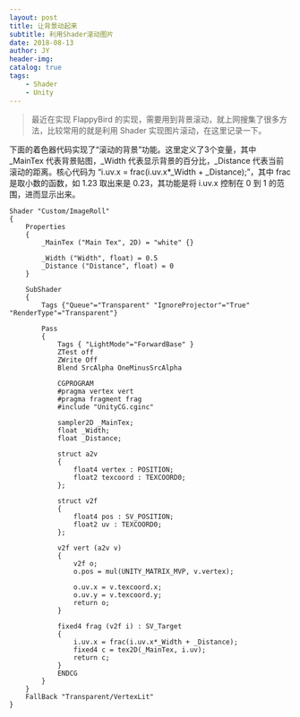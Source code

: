 ```yaml
---
layout: post
title: 让背景动起来
subtitle: 利用Shader滚动图片
date: 2018-08-13
author: JY
header-img: 
catalog: true
tags: 
    - Shader
    - Unity
---
```

> 最近在实现 FlappyBird 的实现，需要用到背景滚动，就上网搜集了很多方法，比较常用的就是利用 Shader 实现图片滚动，在这里记录一下。

下面的着色器代码实现了“滚动的背景”功能。这里定义了3个变量，其中 _MainTex 代表背景贴图，_Width 代表显示背景的百分比，_Distance 代表当前滚动的距离。核心代码为 “i.uv.x = frac(i.uv.x*_Width + _Distance);”，其中 frac 是取小数的函数，如 1.23 取出来是 0.23，其功能是将 i.uv.x 控制在 0 到 1 的范围，进而显示出来。

```Shader
Shader "Custom/ImageRoll"
{
    Properties
    {
        _MainTex ("Main Tex", 2D) = "white" {}

        _Width ("Width", float) = 0.5
        _Distance ("Distance", float) = 0
    }

    SubShader
    {
        Tags {"Queue"="Transparent" "IgnoreProjector"="True" "RenderType"="Transparent"}

        Pass
        {
            Tags { "LightMode"="ForwardBase" }
            ZTest off
            ZWrite Off
            Blend SrcAlpha OneMinusSrcAlpha

            CGPROGRAM
            #pragma vertex vert  
            #pragma fragment frag
            #include "UnityCG.cginc"

            sampler2D _MainTex;
            float _Width;
            float _Distance;

            struct a2v
            {  
                float4 vertex : POSITION;
                float2 texcoord : TEXCOORD0;
            };  

            struct v2f
            {  
                float4 pos : SV_POSITION;
                float2 uv : TEXCOORD0;
            };  

            v2f vert (a2v v)
            {  
                v2f o;  
                o.pos = mul(UNITY_MATRIX_MVP, v.vertex);  

                o.uv.x = v.texcoord.x;
                o.uv.y = v.texcoord.y;
                return o;
            }  

            fixed4 frag (v2f i) : SV_Target
            {
                i.uv.x = frac(i.uv.x*_Width + _Distance);
                fixed4 c = tex2D(_MainTex, i.uv);
                return c;
            }
            ENDCG
        }  
    }
    FallBack "Transparent/VertexLit"
}
```

